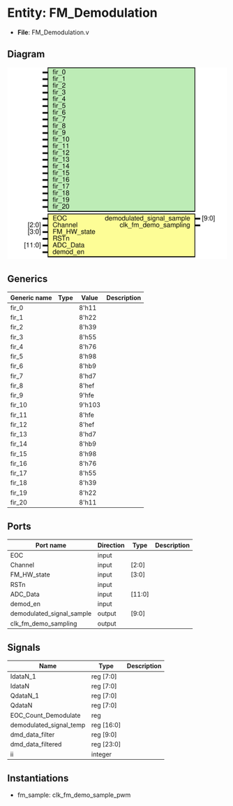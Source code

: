 # Entity: FM_Demodulation 

- **File**: FM_Demodulation.v
## Diagram

![Diagram](FM_Demodulation.svg "Diagram")
## Generics

| Generic name | Type | Value  | Description |
| ------------ | ---- | ------ | ----------- |
| fir_0        |      | 8'h11  |             |
| fir_1        |      | 8'h22  |             |
| fir_2        |      | 8'h39  |             |
| fir_3        |      | 8'h55  |             |
| fir_4        |      | 8'h76  |             |
| fir_5        |      | 8'h98  |             |
| fir_6        |      | 8'hb9  |             |
| fir_7        |      | 8'hd7  |             |
| fir_8        |      | 8'hef  |             |
| fir_9        |      | 9'hfe  |             |
| fir_10       |      | 9'h103 |             |
| fir_11       |      | 8'hfe  |             |
| fir_12       |      | 8'hef  |             |
| fir_13       |      | 8'hd7  |             |
| fir_14       |      | 8'hb9  |             |
| fir_15       |      | 8'h98  |             |
| fir_16       |      | 8'h76  |             |
| fir_17       |      | 8'h55  |             |
| fir_18       |      | 8'h39  |             |
| fir_19       |      | 8'h22  |             |
| fir_20       |      | 8'h11  |             |
## Ports

| Port name                 | Direction | Type   | Description |
| ------------------------- | --------- | ------ | ----------- |
| EOC                       | input     |        |             |
| Channel                   | input     | [2:0]  |             |
| FM_HW_state               | input     | [3:0]  |             |
| RSTn                      | input     |        |             |
| ADC_Data                  | input     | [11:0] |             |
| demod_en                  | input     |        |             |
| demodulated_signal_sample | output    | [9:0]  |             |
| clk_fm_demo_sampling      | output    |        |             |
## Signals

| Name                    | Type       | Description |
| ----------------------- | ---------- | ----------- |
| IdataN_1                | reg [7:0]  |             |
| IdataN                  | reg [7:0]  |             |
| QdataN_1                | reg [7:0]  |             |
| QdataN                  | reg [7:0]  |             |
| EOC_Count_Demodulate    | reg        |             |
| demodulated_signal_temp | reg [16:0] |             |
| dmd_data_filter         | reg [9:0]  |             |
| dmd_data_filtered       | reg [23:0] |             |
| ii                      | integer    |             |
## Instantiations

- fm_sample: clk_fm_demo_sample_pwm
